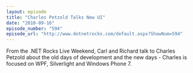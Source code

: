 ```yaml
---
layout: episode
title: "Charles Petzold Talks New UI"
date: "2010-09-16"
episode_number: "594"
episode_url: "http://www.dotnetrocks.com/default.aspx?ShowNum=594"
---
```


From the .NET Rocks Live Weekend, Carl and Richard talk to Charles Petzold about the old days of development and the new days - Charles is focused on WPF, Silverlight and Windows Phone 7.
